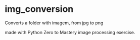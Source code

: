 # img_conversion
Converts a folder with imagem, from jpg to png

made with Python
Zero to Mastery image processing exercise.
